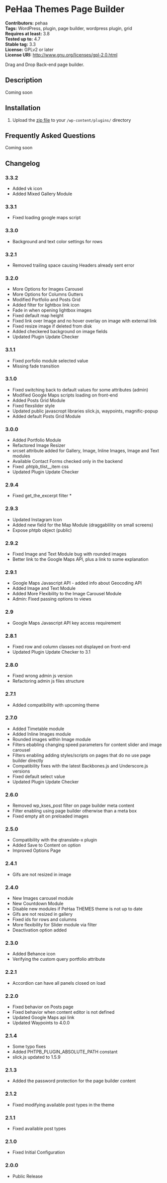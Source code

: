 # PeHaa Themes Page Builder #
**Contributors:** pehaa  
**Tags:** WordPress, plugin, page builder, wordpress plugin, grid  
**Requires at least:** 3.8  
**Tested up to:** 4.7  
**Stable tag:** 3.3  
**License:** GPLv2 or later  
**License URI:** http://www.gnu.org/licenses/gpl-2.0.html  

Drag and Drop Back-end page builder.

## Description ##

Coming soon

## Installation ##

1. Upload the [zip file](http://wptemplates.pehaa.com/wp-plugins/pht-page-builder/pht-page-builder.zip) to your `/wp-content/plugins/` directory

## Frequently Asked Questions ##

Coming soon

## Changelog ##

### 3.3.2 ###
* Added vk icon
* Added Mixed Gallery Module

### 3.3.1 ###
* Fixed loading google maps script

### 3.3.0 ###
* Background and text color settings for rows

### 3.2.1 ###
* Removed trailing space causing Headers already sent error

### 3.2.0 ###
* More Options for Images Carousel
* More Options for Columns Gutters
* Modified Portfolio and Posts Grid
* Added filter for lightbox link icon
* Fade in when opening lightbox images
* Fixed default map height
* Fixed link over Image and no hover overlay on image with external link
* Fixed resize image if deleted from disk
* Added checkered background on image fields
* Updated Plugin Update Checker

### 3.1.1 ###
* Fixed porfolio module selected value
* Missing fade transition

### 3.1.0 ###
* Fixed switching back to default values for some attributes (admin)
* Modified Google Maps scripts loading on front-end
* Added Posts Grid Module
* Fixed flexslider style
* Updated public javascropt libraries slick.js, waypoints, magnific-popup
* Added default Posts Grid Module 

### 3.0.0 ###
* Added Portfolio Module
* Refactored Image Resizer
* srcset attribute added for Gallery, Image, Inline Images, Image and Text modules
* Available Contact Forms checked only in the backend
* Fixed .phtpb_tlist__item css
* Updated Plugin Update Checker

### 2.9.4 ###
* Fixed get_the_excerpt filter *

### 2.9.3 ###
* Updated Instagram Icon
* Added new field for the Map Module (draggablility on small screens)
* Expose phtpb object (public)

### 2.9.2 ###
* Fixed Image and Text Module bug with rounded images
* Better link to the Google Maps API, plus a link to some explanation

### 2.9.1 ###
* Google Maps Javascript API - added info about Geocoding API
* Added Image and Text Module
* Added More Flexibility to the Image Carousel Module
* Admin: Fixed passing options to views

### 2.9 ###
* Google Maps Javascript API key access requirement

### 2.8.1 ###
* Fixed row and column classes not displayed on front-end
* Updated Plugin Update Checker to 3.1

### 2.8.0 ###
* Fixed wrong admin js version
* Refactoring admin js files structure

### 2.7.1 ###
* Added compatibility with upcoming theme

### 2.7.0 ###
* Added Timetable module
* Added Inline Images module
* Rounded images within Image module
* Filters ebabling changing speed parameters for content slider and image carousel
* Filters enabling adding styles/scripts on pages that do no use page builder directly
* Compatibility fixes with the latest Backbones.js and Underscore.js versions
* Fixed default select value
* Updated Plugin Update Checker

### 2.6.0 ###
* Removed wp_kses_post filter on page builder meta content
* Filter enabling using page builder otherwise than a meta box
* Fixed empty alt on preloaded images

### 2.5.0 ###
* Compatibility with the qtranslate-x plugin
* Added Save to Content on option
* Improved Options Page

### 2.4.1 ###
* Gifs are not resized in image

### 2.4.0 ###
* New Images carousel module
* New Countdown Module
* Disable new modules if PeHaa THEMES theme is not up to date
* Gifs are not resized in gallery
* Fixed ids for rows and columns
* More flexibility for Slider module via filter
* Deactivation option added

### 2.3.0 ###
* Added Behance icon
* Verifying the custom query portfolio attribute

### 2.2.1 ###
* Accordion can have all panels closed on load

### 2.2.0 ###
* Fixed behavior on Posts page
* Fixed behavior when content editor is not defined
* Updated Google Maps api link
* Updated Waypoints to 4.0.0

### 2.1.4 ###
* Some typo fixes
* Added PHTPB_PLUGIN_ABSOLUTE_PATH constant
* slick.js updated to 1.5.9

### 2.1.3 ###
* Added the password protection for the page builder content

### 2.1.2 ###
* Fixed modifying available post types in the theme

### 2.1.1 ###
* Fixed available post types

### 2.1.0 ###
* Fixed Initial Configuration

### 2.0.0 ###
* Public Release